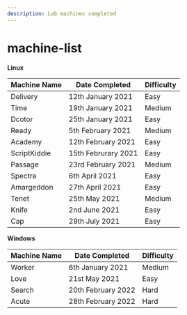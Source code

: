 ```yaml
---
description: Lab machines completed
---
```


# machine-list

**Linux**

| Machine Name | Date Completed      | Difficulty |
| ------------ | ------------------- | ---------- |
| Delivery     | 12th January 2021   | Easy       |
| Time         | 19th January 2021   | Medium     |
| Dcotor       | 25th January 2021   | Easy       |
| Ready        | 5th February 2021   | Medium     |
| Academy      | 12th February 2021  | Easy       |
| ScriptKiddie | 15th Februrary 2021 | Easy       |
| Passage      | 23rd February 2021  | Medium     |
| Spectra      | 6th April 2021      | Easy       |
| Amargeddon   | 27th April 2021     | Easy       |
| Tenet        | 25th May 2021       | Medium     |
| Knife        | 2nd June 2021       | Easy       |
| Cap          | 29th July 2021      | Easy       |

**Windows**

| Machine Name | Date Completed     | Difficulty |
| ------------ | ------------------ | ---------- |
| Worker       | 6th January 2021   | Medium     |
| Love         | 21st May 2021      | Easy       |
| Search       | 20th February 2022 | Hard       |
| Acute        | 28th February 2022 | Hard       |
